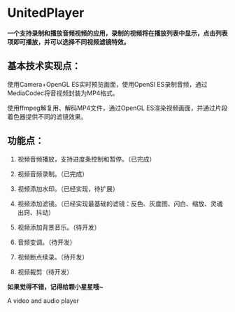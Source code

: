 # UnitedPlayer

**一个支持录制和播放音频视频的应用，录制的视频将在播放列表中显示，点击列表项即可播放，并可以选择不同视频滤镜特效。**

## 基本技术实现点：

使用Camera+OpenGL ES实时预览画面，使用OpenSl ES录制音频，通过MediaCodec将音视频封装为MP4格式。

使用ffmpeg解复用、解码MP4文件，通过OpenGL ES渲染视频画面，并通过片段着色器提供不同的滤镜效果。

## 功能点：

1. 视频音频播放，支持进度条控制和暂停。（已完成）  

2. 视频音频录制。（已完成）

3. 视频添加水印。（已经实现，待扩展）

4. 视频添加滤镜。（已经实现最基础的滤镜：反色、灰度图、闪白、缩放、灵魂出窍、抖动）

5. 视频添加背景音乐。（待开发）

6. 音频变调。（待开发）

7. 视频断点续录。（待开发）

8. 视频裁剪（待开发）



**如果觉得不错，记得给颗小星星哦~**



A video and audio player
